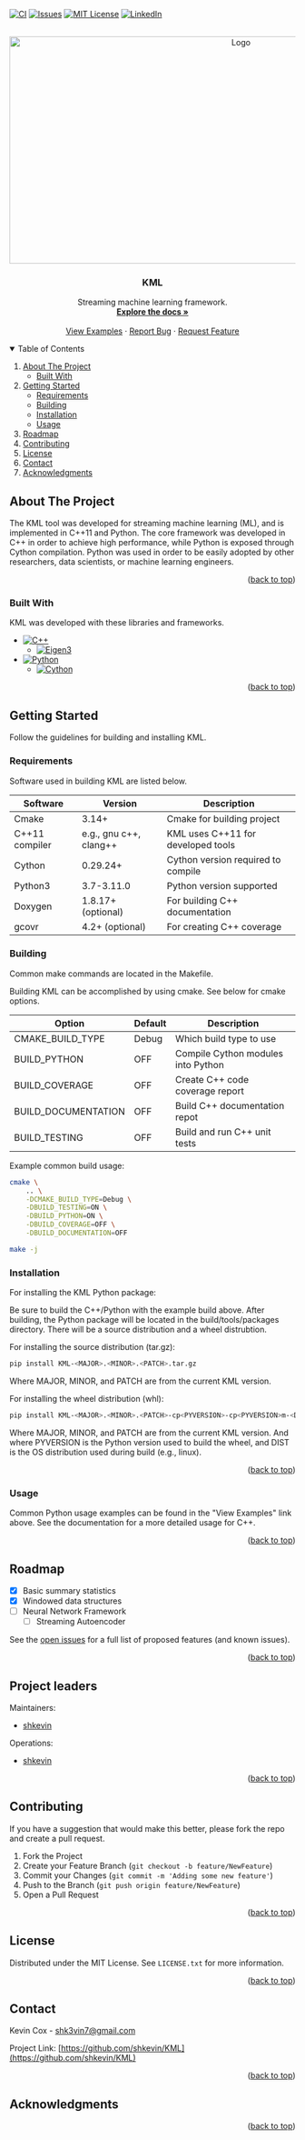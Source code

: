<!--Adapted from https://github.com/othneildrew/Best-README-Template/blob/master/README.md-->
<a name="readme-top"></a>

<!-- PROJECT SHIELDS -->
[![CI](https://github.com/shkevin/KML/actions/workflows/build.yml/badge.svg)](https://github.com/shkevin/KML/actions/workflows/build.yml)
[![Issues][issues-shield]][issues-url]
[![MIT License][license-shield]][license-url]
[![LinkedIn][linkedin-shield]][linkedin-url]

<!-- [![Contributors][contributors-shield]][contributors-url] -->
<!-- [![Forks][forks-shield]][forks-url] -->
<!-- [![Stargazers][stars-shield]][stars-url] -->

<!-- PROJECT LOGO -->
<br />
<div align="center">
  <a href="https://github.com/shkevin/KML">
    <!-- <img src="docs/images/PNG 01-00.png" alt="Logo" width="250" height="250"> -->
    <!-- <img src="docs/images/3D Mockup 01-00.jpg" alt="Logo" height="400"> -->
    <img src="docs/images/HQ 01-03.jpg" alt="Logo" width="800" height="400">
  </a>

  <h3 align="center">KML</h3>

  <p align="center">
    Streaming machine learning framework.
    <br />
    <a href="https://github.com/shkevin/KML"><strong>Explore the docs »</strong></a>
    <br />
    <br />
    <a href="https://github.com/shkevin/KML/tools/python/notebooks">View Examples</a>
    ·
    <a href="https://github.com/shkevin/KML/issues">Report Bug</a>
    ·
    <a href="https://github.com/shkevin/KML/issues">Request Feature</a>
  </p>
</div>

<!-- TABLE OF CONTENTS -->
<details open>
  <summary>Table of Contents</summary>
  <ol>
    <li>
      <a href="#about-the-project">About The Project</a>
      <ul>
        <li><a href="#built-with">Built With</a></li>
      </ul>
    </li>
    <li>
      <a href="#getting-started">Getting Started</a>
      <ul>
        <li><a href="#requirements">Requirements</a></li>
        <li><a href="#building">Building</a></li>
        <li><a href="#installation">Installation</a></li>
        <li><a href="#usage">Usage</a></li>
      </ul>
    </li>
    <li><a href="#roadmap">Roadmap</a></li>
    <li><a href="#contributing">Contributing</a></li>
    <li><a href="#license">License</a></li>
    <li><a href="#contact">Contact</a></li>
    <li><a href="#acknowledgments">Acknowledgments</a></li>
  </ol>
</details>

<!-- ABOUT THE PROJECT -->
## About The Project

The KML tool was developed for streaming machine learning (ML), and is implemented in C++11 and Python. The core framework was developed in C++
in order to achieve high performance, while Python is exposed through Cython compilation. Python was used in order to be easily adopted by
other researchers, data scientists, or machine learning engineers.

<p align="right">(<a href="#readme-top">back to top</a>)</p>

### Built With

KML was developed with these libraries and frameworks.

* [![C++][cpp-shield]][cpp-url]
    * [![Eigen3][eigen-shield]][eigen-url]
* [![Python][python-shield]][python-url]
    * [![Cython][cython-shield]][cython-url]

<p align="right">(<a href="#readme-top">back to top</a>)</p>

<!-- GETTING STARTED -->
## Getting Started

Follow the guidelines for building and installing KML.

### Requirements

Software used in building KML are listed below.

|Software       |Version                |Description                        |
|---------------|-----------------------|-----------------------------------|
|Cmake          |3.14+                  |Cmake for building project         |
|C++11 compiler |e.g., gnu c++, clang++ |KML uses C++11 for developed tools |
|Cython         |0.29.24+               |Cython version required to compile |
|Python3        |3.7-3.11.0             |Python version supported           |
|Doxygen        |1.8.17+ (optional)     |For building C++ documentation     |
|gcovr          |4.2+    (optional)     |For creating C++ coverage          |

### Building

Common make commands are located in the Makefile.

Building KML can be accomplished by using cmake. See below for cmake options.

|Option              |Default |Description                        |
|--------------------|--------|-----------------------------------|
|CMAKE_BUILD_TYPE    |Debug   |Which build type to use            |
|BUILD_PYTHON        |OFF     |Compile Cython modules into Python |
|BUILD_COVERAGE      |OFF     |Create C++ code coverage report    |
|BUILD_DOCUMENTATION |OFF     |Build C++ documentation repot      |
|BUILD_TESTING       |OFF     |Build and run C++ unit tests       |

Example common build usage:

```bash
cmake \
    .. \
    -DCMAKE_BUILD_TYPE=Debug \
    -DBUILD_TESTING=ON \
    -DBUILD_PYTHON=ON \
    -DBUILD_COVERAGE=OFF \
    -DBUILD_DOCUMENTATION=OFF

make -j
```

### Installation

For installing the KML Python package:

Be sure to build the C++/Python with the example build above. After building, the Python package will be located
in the build/tools/packages directory. There will be a source distribution and a wheel distrubtion.

For installing the source distribution (tar.gz):

```bash
pip install KML-<MAJOR>.<MINOR>.<PATCH>.tar.gz
```

Where MAJOR, MINOR, and PATCH are from the current KML version.

For installing the wheel distribution (whl):

```bash
pip install KML-<MAJOR>.<MINOR>.<PATCH>-cp<PYVERSION>-cp<PYVERSION>m-<DIST>.whl
```

Where MAJOR, MINOR, and PATCH are from the current KML version. And where PYVERSION is the Python version
used to build the wheel, and DIST is the OS distribution used during build (e.g., linux).

<p align="right">(<a href="#readme-top">back to top</a>)</p>

<!-- USAGE EXAMPLES -->
### Usage

Common Python usage examples can be found in the "View Examples" link above. See the documentation for a
more detailed usage for C++.

<p align="right">(<a href="#readme-top">back to top</a>)</p>

<!-- ROADMAP -->
## Roadmap

- [X] Basic summary statistics
- [X] Windowed data structures
- [ ] Neural Network Framework
	- [ ] Streaming Autoencoder

See the [open issues](https://github.com/shkevin/KML/issues) for a full list of proposed features (and known issues).

<p align="right">(<a href="#readme-top">back to top</a>)</p>

<!-- CONTRIBUTING -->
## Project leaders

Maintainers:

- [shkevin](https://github.com/shkevin)

Operations:

- [shkevin](https://github.com/shkevin)

<p align="right">(<a href="#readme-top">back to top</a>)</p>

<!-- CONTRIBUTING -->
## Contributing

If you have a suggestion that would make this better, please fork the repo and create a pull request.

1. Fork the Project
2. Create your Feature Branch (`git checkout -b feature/NewFeature`)
3. Commit your Changes (`git commit -m 'Adding some new feature'`)
4. Push to the Branch (`git push origin feature/NewFeature`)
5. Open a Pull Request

<p align="right">(<a href="#readme-top">back to top</a>)</p>

<!-- LICENSE -->
## License

Distributed under the MIT License. See `LICENSE.txt` for more information.

<p align="right">(<a href="#readme-top">back to top</a>)</p>

<!-- CONTACT -->
## Contact

Kevin Cox - shk3vin7@gmail.com

Project Link: [https://github.com/shkevin/KML](https://github.com/shkevin/KML)

<p align="right">(<a href="#readme-top">back to top</a>)</p>

<!-- ACKNOWLEDGMENTS -->
## Acknowledgments

<p align="right">(<a href="#readme-top">back to top</a>)</p>

<!-- MARKDOWN LINKS & IMAGES -->
[contributors-shield]: https://img.shields.io/github/contributors/shkevin/KML
[contributors-url]: https://github.com/shkevin/KML/graphs/contributors
[forks-shield]: https://img.shields.io/github/forks/shkevin/KML
[forks-url]: https://github.com/shkevin/KML/network/members
[stars-shield]: https://img.shields.io/github/stars/shkevin/shields
[stars-url]: https://github.com/shkevin/KML/stargazers
[issues-shield]: https://img.shields.io/github/issues/shkevin/KML
[issues-url]: https://github.com/shkevin/KML/issues
[license-shield]: https://img.shields.io/github/license/shkevin/KML
[license-url]: https://github.com/shkevin/KML/blob/master/LICENSE.txt
[linkedin-shield]: https://img.shields.io/badge/-LinkedIn-black.svg?color=Blue&style=social&logo=linkedin&colorB=555
[linkedin-url]: https://www.linkedin.com/in/kevin-cox-640334195/

<!-- Languages/Frameworks -->
[cpp-shield]: https://img.shields.io/badge/-C++11-00599C?logo=cplusplus&logoColor=white&style=flat&labelColor=black
[cpp-url]: https://isocpp.org/wiki/faq/cpp11
[eigen-shield]: https://img.shields.io/badge/-Eigen3-00599C?logo=cplusplus&logoColor=white&style=flat&labelColor=black&color=9cf
[eigen-url]: https://eigen.tuxfamily.org/index.php?title=Main_Page
[python-shield]: https://img.shields.io/badge/-Python3-3776AB?logo=python&logoColor=white&style=flat&labelColor=black&color=yellowgreen
[python-url]: https://www.python.org/
[cython-shield]: https://img.shields.io/badge/-Cython-3776AB?logo=python&logoColor=white&style=flat&labelColor=black&color=yellow
[cython-url]: https://cython.org/
